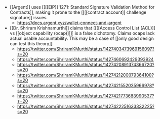 - [[Argent]] uses [[[[EIP]] 1271: Standard Signature Validation Method for Contracts]], making it prone to the [[[[contract account]] challenge signature]] issues
    - https://docs.argent.xyz/wallet-connect-and-argent
- [[Dr. Shriram Krishnamurthi]] claims that [[[[Access Control List (ACL)]] vs [[object capability (ocap)]]]] is a false dichotomy. Claims ocaps lack actual usable accountability. This may be a case of [[only good design can test this theory]]
    - https://twitter.com/ShriramKMurthi/status/1427403473969156097?s=20
    - https://twitter.com/ShriramKMurthi/status/1427460692429393924
    - https://twitter.com/ShriramKMurthi/status/1427420891374366720?s=20
    - https://twitter.com/ShriramKMurthi/status/1427421200079364100?s=20
    - https://twitter.com/ShriramKMurthi/status/1427421552035966978?s=20
    - https://twitter.com/ShriramKMurthi/status/1427421773683990537?s=20
    - https://twitter.com/ShriramKMurthi/status/1427422251633332225?s=20

